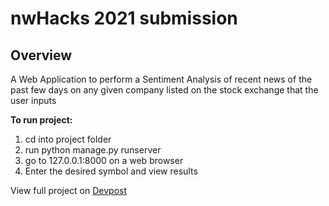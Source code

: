# nwHacks 2021 submission

## Overview
A Web Application to perform a Sentiment Analysis of recent news of the past few days on any given company listed on the stock exchange that the user inputs

**To run project:**
1. cd into project folder
2. run python manage.py runserver
3. go to 127.0.0.1:8000 on a web browser
4. Enter the desired symbol and view results

View full project on [Devpost](https://devpost.com/software/bearish-or-bullish)
